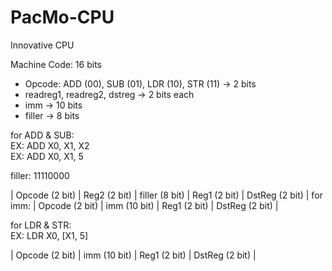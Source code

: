 # PacMo-CPU
Innovative CPU

Machine Code: 16 bits
- Opcode: ADD (00), SUB (01), LDR (10), STR (11) -> 2 bits
- readreg1, readreg2, dstreg -> 2 bits each
- imm -> 10 bits
- filler -> 8 bits

for ADD & SUB:  
EX: ADD X0, X1, X2  
EX: ADD X0, X1, 5

filler: 11110000

| Opcode (2 bit) | Reg2 (2 bit) | filler (8 bit) | Reg1 (2 bit) | DstReg (2 bit) |
for imm:
| Opcode (2 bit) | imm (10 bit) | Reg1 (2 bit) | DstReg (2 bit) |

for LDR & STR:  
EX: LDR X0, [X1, 5]  

| Opcode (2 bit) | imm (10 bit) | Reg1 (2 bit) | DstReg (2 bit) |

